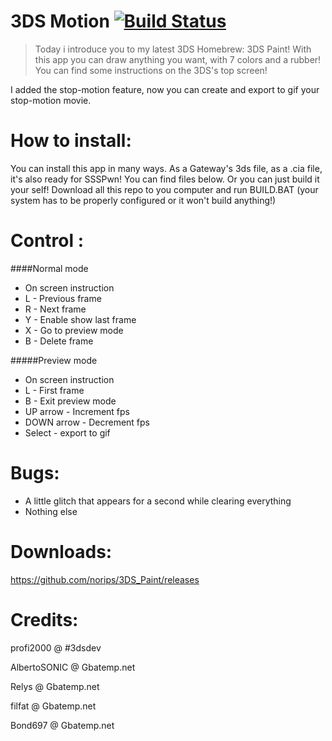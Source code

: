 3DS Motion [![Build Status](https://travis-ci.org/norips/3DS_Paint.svg?branch=master)](https://travis-ci.org/norips/3DS_Paint)
==========

> Today i introduce you to my latest 3DS Homebrew: 3DS Paint! With this app you can draw anything you want, with 7 colors and a rubber! You can find some instructions on the 3DS's top screen!

I added the stop-motion feature, now you can create and export to gif your stop-motion movie.




How to install:
===============

You can install this app in many ways. As a Gateway's 3ds file, as a .cia file, it's also ready for SSSPwn! You can find files below.
Or you can just build it your self! Download all this repo to you computer and run BUILD.BAT (your system has to be properly 
configured or it won't build anything!)

Control :
===============
####Normal mode
  * On screen instruction
  * L - Previous frame
  * R - Next frame
  * Y - Enable show last frame
  * X - Go to preview mode
  * B - Delete frame

#####Preview mode
  * On screen instruction
  * L - First frame
  * B - Exit preview mode
  * UP arrow - Increment fps
  * DOWN arrow - Decrement fps
  * Select - export to gif

Bugs:
===============

- A little glitch that appears for a second while clearing everything
- Nothing else


Downloads:
===============

https://github.com/norips/3DS_Paint/releases


Credits:
=========
profi2000 @ #3dsdev

AlbertoSONIC @ Gbatemp.net

Relys @ Gbatemp.net

filfat @ Gbatemp.net

Bond697 @ Gbatemp.net
